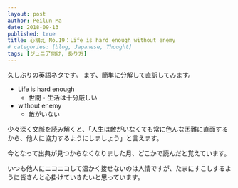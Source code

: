 ```yaml
---
layout: post
author: Peilun Ma
date: 2018-09-13
published: true
title: 心構え No.19：Life is hard enough without enemy
# categories: [blog, Japanese, Thought]
tags: [ジュニア向け, あり方]
---
```

久しぶりの英語ネタです。
まず、簡単に分解して直訳してみます。

* Life is hard enough
  * 世間・生活は十分厳しい
* without enemy
  * 敵がいない

少々深く文脈を読み解くと、「人生は敵がいなくても常に色んな困難に直面するから、他人に協力するようにしましょう」と言えます。

今となって出典が見つからなくなりました月、どこかで読んだと覚えています。

いつも他人にニコニコして温かく接せないのは人情ですが、たまにすこしするように皆さんと心掛けていきたいと思っています。
